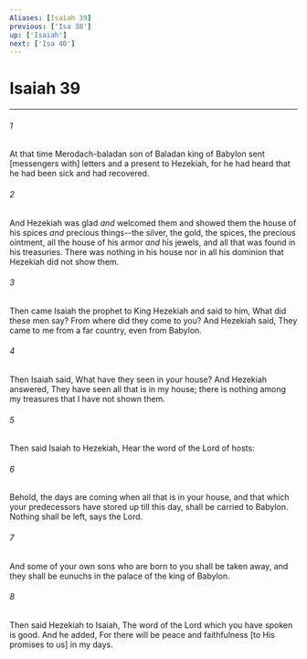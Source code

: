 ```yaml
---
Aliases: [Isaiah 39]
previous: ['Isa 38']
up: ['Isaiah']
next: ['Isa 40']
---
```

# Isaiah 39

***














###### 1 






At that time Merodach-baladan son of Baladan king of Babylon sent [messengers with] letters and a present to Hezekiah, for he had heard that he had been sick and had recovered. 













###### 2 






And Hezekiah was glad _and_ welcomed them and showed them the house of his spices _and_ precious things--the silver, the gold, the spices, the precious ointment, all the house of his armor _and_ his jewels, and all that was found in his treasuries. There was nothing in his house nor in all his dominion that Hezekiah did not show them. 













###### 3 






Then came Isaiah the prophet to King Hezekiah and said to him, What did these men say? From where did they come to you? And Hezekiah said, They came to me from a far country, even from Babylon. 













###### 4 






Then Isaiah said, What have they seen in your house? And Hezekiah answered, They have seen all that is in my house; there is nothing among my treasures that I have not shown them. 













###### 5 






Then said Isaiah to Hezekiah, Hear the word of the Lord of hosts: 













###### 6 






Behold, the days are coming when all that is in your house, and that which your predecessors have stored up till this day, shall be carried to Babylon. Nothing shall be left, says the Lord. 













###### 7 






And some of your own sons who are born to you shall be taken away, and they shall be eunuchs in the palace of the king of Babylon. 













###### 8 






Then said Hezekiah to Isaiah, The word of the Lord which you have spoken is good. And he added, For there will be peace and faithfulness [to His promises to us] in my days.
